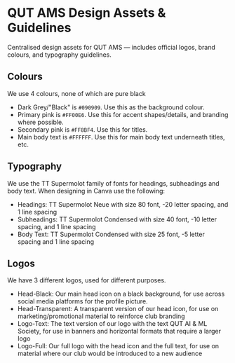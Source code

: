 # QUT AMS Design Assets & Guidelines
Centralised design assets for QUT AMS — includes official logos, brand colours, and typography guidelines.

## Colours
We use 4 colours, none of which are pure black
- Dark Grey/"Black" is `#090909`. Use this as the background colour.
- Primary pink is `#FF00E6`. Use this for accent shapes/details, and branding where possible.
- Secondary pink is `#FF8BF4`. Use this for titles.
- Main body text is `#FFFFFF`. Use this for main body text underneath titles, etc.

## Typography
We use the TT Supermolot family of fonts for headings, subheadings and body text. When designing in Canva use the following:
- Headings: TT Supermolot Neue with size 80 font, -20 letter spacing, and 1 line spacing
- Subheadings: TT Supermolot Condensed with size 40 font, -10 letter spacing, and 1 line spacing
- Body Text: TT Supermolot Condensed with size 25 font, -5 letter spacing and 1 line spacing

## Logos
We have 3 different logos, used for different purposes.
- Head-Black: Our main head icon on a black background, for use across social media platforms for the profile picture.
- Head-Transparent: A transparent version of our head icon, for use on marketing/promotional material to reinforce club branding
- Logo-Text: The text version of our logo with the text QUT AI & ML Society, for use in banners and horizontal formats that require a larger logo
- Logo-Full: Our full logo with the head icon and the full text, for use on material where our club would be introduced to a new audience
